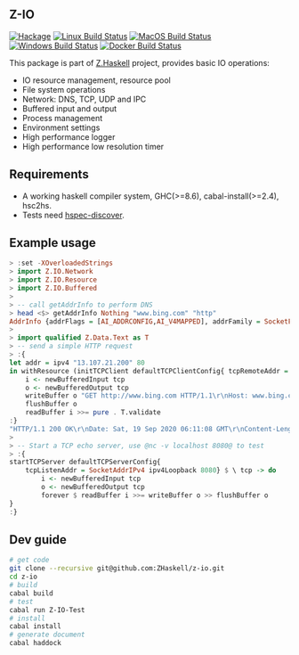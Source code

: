 ## Z-IO

[![Hackage](https://img.shields.io/hackage/v/Z-IO.svg?style=flat)](https://hackage.haskell.org/package/Z-IO)
[![Linux Build Status](https://github.com/ZHaskell/z-io/workflows/ubuntu-ci/badge.svg)](https://github.com/ZHaskell/z-io/actions)
[![MacOS Build Status](https://github.com/ZHaskell/z-io/workflows/osx-ci/badge.svg)](https://github.com/ZHaskell/z-io/actions)
[![Windows Build Status](https://github.com/ZHaskell/z-io/workflows/win-ci/badge.svg)](https://github.com/ZHaskell/z-io/actions)
[![Docker Build Status](https://github.com/ZHaskell/z-io/workflows/docker-ci/badge.svg)](https://github.com/ZHaskell/z-io/actions)

This package is part of [Z.Haskell](https://github.com/ZHaskell/Z) project, provides basic IO operations:

* IO resource management, resource pool
* File system operations
* Network: DNS, TCP, UDP and IPC
* Buffered input and output
* Process management
* Environment settings
* High performance logger
* High performance low resolution timer

## Requirements

* A working haskell compiler system, GHC(>=8.6), cabal-install(>=2.4), hsc2hs.
* Tests need  [hspec-discover](https://hackage.haskell.org/package/hspec-discover).

## Example usage

```haskell
> :set -XOverloadedStrings
> import Z.IO.Network
> import Z.IO.Resource
> import Z.IO.Buffered
>
> -- call getAddrInfo to perform DNS
> head <$> getAddrInfo Nothing "www.bing.com" "http"
AddrInfo {addrFlags = [AI_ADDRCONFIG,AI_V4MAPPED], addrFamily = SocketFamily 2, addrSocketType = SocketType 1, addrProtocol = ProtocolNumber 6, addrAddress = 204.79.197.200:80, addrCanonName = }
>
> import qualified Z.Data.Text as T
> -- send a simple HTTP request
> :{
let addr = ipv4 "13.107.21.200" 80
in withResource (initTCPClient defaultTCPClientConfig{ tcpRemoteAddr = addr}) $ \ tcp -> do
    i <- newBufferedInput tcp
    o <- newBufferedOutput tcp
    writeBuffer o "GET http://www.bing.com HTTP/1.1\r\nHost: www.bing.com\r\n\r\n"
    flushBuffer o
    readBuffer i >>= pure . T.validate
:}
"HTTP/1.1 200 OK\r\nDate: Sat, 19 Sep 2020 06:11:08 GMT\r\nContent-Length: 0\r\n\r\n"
>
> -- Start a TCP echo server, use @nc -v localhost 8080@ to test
> :{
startTCPServer defaultTCPServerConfig{
    tcpListenAddr = SocketAddrIPv4 ipv4Loopback 8080} $ \ tcp -> do
        i <- newBufferedInput tcp
        o <- newBufferedOutput tcp
        forever $ readBuffer i >>= writeBuffer o >> flushBuffer o
}
:}
```

## Dev guide

```bash
# get code
git clone --recursive git@github.com:ZHaskell/z-io.git
cd z-io
# build
cabal build
# test
cabal run Z-IO-Test
# install
cabal install
# generate document
cabal haddock
```
